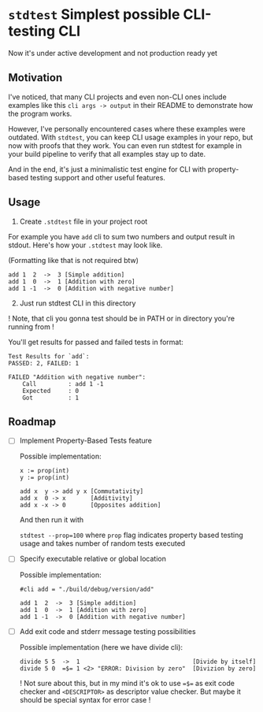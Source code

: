 # `stdtest` Simplest possible CLI-testing CLI

Now it's under active development and not production ready yet

## Motivation 

I've noticed, that many CLI projects and even non-CLI ones include examples like this `cli args -> output` in their README to demonstrate how the program works.

However, I've personally encountered cases where these examples were outdated.
With `stdtest`, you can keep CLI usage examples in your repo, but now with proofs that they work.
You can even run stdtest for example in your build pipeline to verify that all examples stay up to date. 

And in the end, it's just a minimalistic test engine for CLI with property-based testing support and other useful features.

## Usage

1. Create `.stdtest` file in your project root

For example you have `add` cli to sum two numbers and output result in stdout.
Here's how your `.stdtest` may look like.

(Formatting like that is not required btw)

```text
add 1  2  ->  3 [Simple addition]
add 1  0  ->  1 [Addition with zero]
add 1 -1  ->  0 [Addition with negative number]
```

2. Just run stdtest CLI in this directory

! Note, that cli you gonna test should be in PATH or in directory you're running from !

You'll get results for passed and failed tests in format:

```text
Test Results for `add`: 
PASSED: 2, FAILED: 1

FAILED "Addition with negative number":
    Call         : add 1 -1
    Expected     : 0
    Got          : 1
```

## Roadmap

- [ ] Implement Property-Based Tests feature

    Possible implementation:

    ```text
    x := prop(int)
    y := prop(int)

    add x  y -> add y x [Commutativity]
    add x  0 -> x       [Additivity]
    add x -x -> 0       [Opposites addition]
    ```

    And then run it with 

    `stdtest --prop=100` where `prop` flag indicates property based testing usage and takes number of random tests executed

- [ ] Specify executable relative or global location 

    Possible implementation:

    ```text
    #cli add = "./build/debug/version/add"

    add 1  2  ->  3 [Simple addition]
    add 1  0  ->  1 [Addition with zero]
    add 1 -1  ->  0 [Addition with negative number]
    ```

- [ ] Add exit code and stderr message testing possibilities

    Possible implementation (here we have divide cli):

    ```text
    divide 5 5  ->  1                                [Divide by itself]
    divide 5 0  =$= 1 <2> "ERROR: Division by zero"  [Divizion by zero]
    ```

    ! Not sure about this, but in my mind it's ok to use `=$=` as exit code checker and `<DESCRIPTOR>` as descriptor value checker.
    But maybe it should be special syntax for error case !
